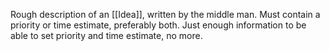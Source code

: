 Rough description of an [[Idea]], written by the middle man.
Must contain a priority or time estimate, preferably both.
Just enough information to be able to set priority and time estimate, no more.